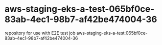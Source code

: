 # aws-staging-eks-a-test-065bf0ce-83ab-4ec1-98b7-af42be474004-36
repository for use with E2E test job aws-staging-eks-a-test:065bf0ce-83ab-4ec1-98b7-af42be474004-36
